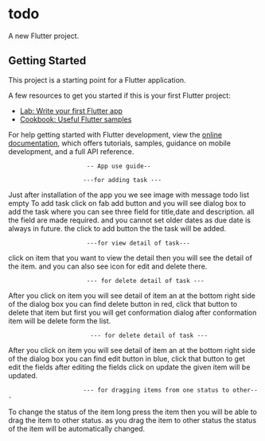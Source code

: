 # todo

A new Flutter project.

## Getting Started

This project is a starting point for a Flutter application.

A few resources to get you started if this is your first Flutter project:

- [Lab: Write your first Flutter app](https://docs.flutter.dev/get-started/codelab)
- [Cookbook: Useful Flutter samples](https://docs.flutter.dev/cookbook)

For help getting started with Flutter development, view the
[online documentation](https://docs.flutter.dev/), which offers tutorials,
samples, guidance on mobile development, and a full API reference.

                          -- App use guide--

                         ---for adding task ---

Just after installation of the app you we see image with message todo list empty
To add task  click on fab add button and you will see dialog box to add the task
where you can see three field for title,date and description. all the field are 
made required. and you cannot set older dates as due date is always in future.
the click to add button the the task will be added.

                          ---for view detail of task---

click on item that you want to view the detail then you will see the detail of the item.
and you can also see icon for edit and delete there.

                          --- for delete detail of task ---
 
After you click on item you will see detail of item an at the bottom right side of 
the dialog box you can find delete button in red, click that button to  delete that item
but first you will get conformation dialog after conformation item will be delete form 
the list.

                           --- for delete detail of task ---

After you click on item you will see detail of item an at the bottom right side of
the dialog box you can find edit button in blue, click that button to get edit the fields
after editing the fields click on update the given item will be updated.

                         --- for dragging items from one status to other---

To change the status of the item long press the item then you will be able to drag the
item to other status. as you drag the item to other status the status of the item will
be automatically changed.






